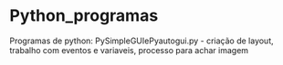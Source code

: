# Python_programas 
Programas de python:
PySimpleGUIePyautogui.py -  criação de layout, trabalho com eventos e variaveis, processo para achar imagem

